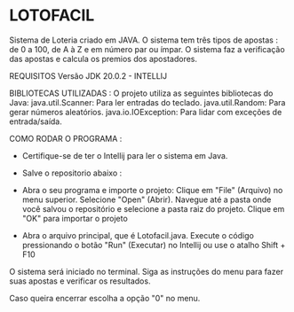 # LOTOFACIL

Sistema de Loteria criado em JAVA.
O sistema tem três tipos de apostas : de 0 a 100, de A à Z e em número par ou ímpar.
O sistema faz a verificação das apostas e calcula os premios dos apostadores.

REQUISITOS
Versão JDK 20.0.2 - INTELLIJ

BIBLIOTECAS UTILIZADAS : O projeto utiliza as seguintes bibliotecas do Java:
    java.util.Scanner: Para ler entradas do teclado.
    java.util.Random: Para gerar números aleatórios.
    java.io.IOException: Para lidar com exceções de entrada/saída.

COMO RODAR O PROGRAMA :
- Certifique-se de ter o Intellij para ler o sistema em Java.
- Salve o repositorio abaixo :

- Abra o seu programa e importe o projeto:
    Clique em "File" (Arquivo) no menu superior.
    Selecione "Open" (Abrir).
    Navegue até a pasta onde você salvou o repositório e selecione a pasta raiz do projeto.
    Clique em "OK" para importar o projeto

- Abra o arquivo principal, que é Lotofacil.java.
Execute o código pressionando o botão "Run" (Executar) no Intellij ou use o atalho Shift + F10

O sistema será iniciado no terminal. Siga as instruções do menu para fazer suas apostas e verificar os resultados.

Caso queira encerrar escolha a opção "0" no menu.

